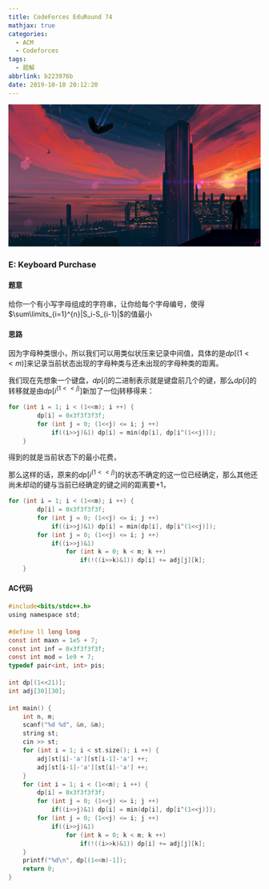 ```yaml
---
title: CodeForces EduRound 74
mathjax: true
categories:
  - ACM
  - Codeforces
tags:
  - 题解
abbrlink: b223976b
date: 2019-10-10 20:12:20
---
```


![header](CodeForces-EduRound-74/header.jpg)

<!-- less -->

### E: Keyboard Purchase

#### 题意

给你一个有小写字母组成的字符串，让你给每个字母编号，使得$\sum\limits_{i=1}^{n}|S_i-S_{i-1}|$的值最小

#### 思路

  因为字母种类很小，所以我们可以用类似状压来记录中间值，具体的是$dp[(1<<m)]$来记录当前状态出现的字母种类与还未出现的字母种类的距离。

我们现在先想象一个键盘，$dp[i]$的二进制表示就是键盘前几个的键，那么$dp[i]$的转移就是由$dp[i^(1<<j)]$新加了一位j转移得来：

```c
for (int i = 1; i < (1<<m); i ++) {
        dp[i] = 0x3f3f3f3f;
        for (int j = 0; (1<<j) <= i; j ++) 
            if((i>>j)&1) dp[i] = min(dp[i], dp[i^(1<<j)]);
    }
```

得到的就是当前状态下的最小花费，

那么这样的话，原来的$dp[i^(1<<j)]$的状态不确定的这一位已经确定，那么其他还尚未却动的键与当前已经确定的键之间的距离要$+1$，

```c
for (int i = 1; i < (1<<m); i ++) {
        dp[i] = 0x3f3f3f3f;
        for (int j = 0; (1<<j) <= i; j ++) 
            if((i>>j)&1) dp[i] = min(dp[i], dp[i^(1<<j)]);
        for (int j = 0; (1<<j) <= i; j ++) 
            if((i>>j)&1) 
                for (int k = 0; k < m; k ++) 
                    if(!((i>>k)&1)) dp[i] += adj[j][k];
    }
```

#### AC代码

```c
#include<bits/stdc++.h>
using namespace std;

#define ll long long
const int maxn = 1e5 + 7;
const int inf = 0x3f3f3f3f;
const int mod = 1e9 + 7;
typedef pair<int, int> pis;

int dp[(1<<21)];
int adj[30][30];

int main() { 
    int n, m;
    scanf("%d %d", &n, &m);
    string st;
    cin >> st;
    for (int i = 1; i < st.size(); i ++) {
        adj[st[i]-'a'][st[i-1]-'a'] ++;
        adj[st[i-1]-'a'][st[i]-'a'] ++;
    }
    for (int i = 1; i < (1<<m); i ++) {
        dp[i] = 0x3f3f3f3f;
        for (int j = 0; (1<<j) <= i; j ++) 
            if((i>>j)&1) dp[i] = min(dp[i], dp[i^(1<<j)]);
        for (int j = 0; (1<<j) <= i; j ++) 
            if((i>>j)&1) 
                for (int k = 0; k < m; k ++) 
                    if(!((i>>k)&1)) dp[i] += adj[j][k];
    }
    printf("%d\n", dp[(1<<m)-1]);
    return 0;
}
```

